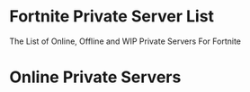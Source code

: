 # Fortnite Private Server List
The List of Online, Offline and WIP Private Servers For Fortnite<br>

# Online Private Servers
